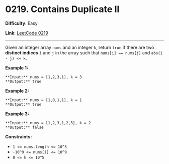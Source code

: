 # 0219. Contains Duplicate II

**Difficulty**: Easy

**Link**: [LeetCode 0219](https://leetcode.com/problems/contains-duplicate-ii/)

---

Given an integer array `nums` and an integer `k`, return `true` if there are two **distinct indices** `i` and `j` in the array such that `nums[i] == nums[j]` and `abs(i - j) <= k`.

**Example 1:**

    **Input:** nums = [1,2,3,1], k = 3
    **Output:** true

**Example 2:**

    **Input:** nums = [1,0,1,1], k = 1
    **Output:** true

**Example 3:**

    **Input:** nums = [1,2,3,1,2,3], k = 2
    **Output:** false

**Constraints:**

* `1 <= nums.length <= 10^5`
* `-10^9 <= nums[i] <= 10^9`
* `0 <= k <= 10^5`

